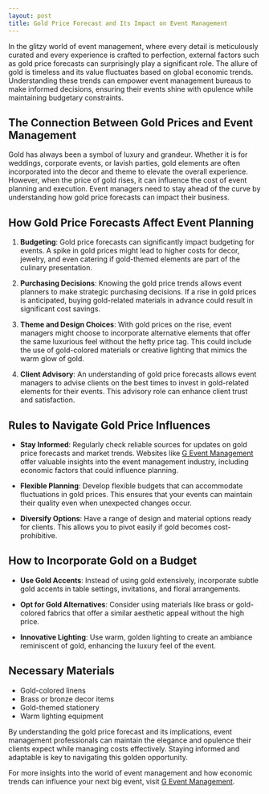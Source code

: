 ```yaml
---
layout: post
title: Gold Price Forecast and Its Impact on Event Management
---
```



In the glitzy world of event management, where every detail is meticulously curated and every experience is crafted to perfection, external factors such as gold price forecasts can surprisingly play a significant role. The allure of gold is timeless and its value fluctuates based on global economic trends. Understanding these trends can empower event management bureaus to make informed decisions, ensuring their events shine with opulence while maintaining budgetary constraints.

## The Connection Between Gold Prices and Event Management

Gold has always been a symbol of luxury and grandeur. Whether it is for weddings, corporate events, or lavish parties, gold elements are often incorporated into the decor and theme to elevate the overall experience. However, when the price of gold rises, it can influence the cost of event planning and execution. Event managers need to stay ahead of the curve by understanding how gold price forecasts can impact their business.

## How Gold Price Forecasts Affect Event Planning

1. **Budgeting**: Gold price forecasts can significantly impact budgeting for events. A spike in gold prices might lead to higher costs for decor, jewelry, and even catering if gold-themed elements are part of the culinary presentation.

2. **Purchasing Decisions**: Knowing the gold price trends allows event planners to make strategic purchasing decisions. If a rise in gold prices is anticipated, buying gold-related materials in advance could result in significant cost savings.

3. **Theme and Design Choices**: With gold prices on the rise, event managers might choose to incorporate alternative elements that offer the same luxurious feel without the hefty price tag. This could include the use of gold-colored materials or creative lighting that mimics the warm glow of gold.

4. **Client Advisory**: An understanding of gold price forecasts allows event managers to advise clients on the best times to invest in gold-related elements for their events. This advisory role can enhance client trust and satisfaction.

## Rules to Navigate Gold Price Influences

- **Stay Informed**: Regularly check reliable sources for updates on gold price forecasts and market trends. Websites like [G Event Management](https://geventm.com/) offer valuable insights into the event management industry, including economic factors that could influence planning.

- **Flexible Planning**: Develop flexible budgets that can accommodate fluctuations in gold prices. This ensures that your events can maintain their quality even when unexpected changes occur.

- **Diversify Options**: Have a range of design and material options ready for clients. This allows you to pivot easily if gold becomes cost-prohibitive.

## How to Incorporate Gold on a Budget

- **Use Gold Accents**: Instead of using gold extensively, incorporate subtle gold accents in table settings, invitations, and floral arrangements.

- **Opt for Gold Alternatives**: Consider using materials like brass or gold-colored fabrics that offer a similar aesthetic appeal without the high price.

- **Innovative Lighting**: Use warm, golden lighting to create an ambiance reminiscent of gold, enhancing the luxury feel of the event.

## Necessary Materials

- Gold-colored linens
- Brass or bronze decor items
- Gold-themed stationery
- Warm lighting equipment

By understanding the gold price forecast and its implications, event management professionals can maintain the elegance and opulence their clients expect while managing costs effectively. Staying informed and adaptable is key to navigating this golden opportunity.

For more insights into the world of event management and how economic trends can influence your next big event, visit [G Event Management](https://geventm.com/).